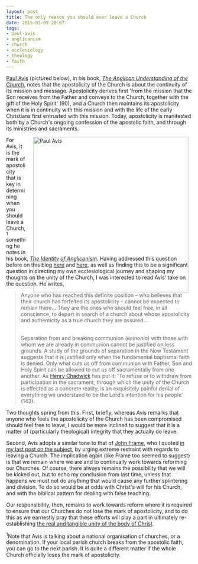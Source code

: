 ```yaml
---
layout: post
title: The only reason you should ever leave a Church
date: 2015-02-09 20:07
tags:
- paul-avis
- anglicanism
- church
- ecclesiology
- theology
- faith
---
```

[Paul Avis](http://en.wikipedia.org/wiki/Paul_Avis) (pictured below), in his book, *[The Anglican Understanding of the Church](http://amzn.to/1zD0cbk)*, notes that the apostolicity of the Church is about the continuity of its mission and message. Apostolicity derives first 'from the mission that the Son receives from the Father and conveys to the Church, together with the gift of the Holy Spirit' (90), and a Church then maintains its apostolicity when it is in continuity with this mission and with the life of the early Christians first entrusted with this mission. Today, apostolicity is manifested both by a Church's ongoing confession of the apostolic faith, and through its ministries and sacraments.

<div style="float: right; margin: 0px 1px 0px 20px; width: 430px; height: 310px;"><img src="https://dl.dropboxusercontent.com/u/3897986/Jake%20Blog%20Images/paul_avis_tcd_3.jpg" width="420" alt="Paul Avis"></div>

For Avis, it is the mark of apostolicity that is key in determining when you should leave a Church,<sup>1</sup> something he notes in his book, *[The Identity of Anglicanism](http://amzn.to/1vAAyUR)*. Having addressed this question before on this blog [here](http://blog.jakebelder.com/post/when-should-you-leave-a-denomination) and [here](http://blog.jakebelder.com/post/when-should-you-leave-a-church), as well as finding this to be a significant question in directing my own ecclesiological journey and shaping my thoughts on the unity of the Church, I was interested to read Avis' take on the question. He writes,

<blockquote>
Anyone who has reached this definite position – who believes that their church has forfeited its apostolicity – cannot be expected to remain there… They are the ones who should feel free, in all conscience, to depart in search of a church about whose apostolicity and authenticity as a true church they are assured...<br><br>

Separation from and breaking communion (<em>koinonia</em>) with those with whom we are already in communion cannot be justified on less grounds. A study of the grounds of separation in the New Testament suggests that it is justified only when the fundamental baptismal faith is denied. Only what cuts us off from communion with Father, Son and Holy Spirit can be allowed to cut us off sacramentally from one another. As <a href="http://en.wikipedia.org/wiki/Henry_Chadwick_%28theologian%29">Henry Chadwick</a> has put it: 'To refuse or to withdraw from participation in the sacrament, through which the unity of the Church is effected as a concrete reality, is an exquisitely painful denial of everything we understand to be the Lord’s intention for his people' (143).
</blockquote>

Two thoughts spring from this. First, briefly, whereas Avis remarks that anyone who feels the apostolicity of the Church has been compromised should feel free to leave, I would be more inclined to suggest that it is a matter of (particularly theological) integrity that they actually do leave.

Second, Avis adopts a similar tone to that of [John Frame](http://www.rts.edu/seminary/faculty/bio.aspx?id=502), who I quoted [in my last post on the subject](http://blog.jakebelder.com/post/when-should-you-leave-a-denomination), by urging extreme restraint with regards to leaving a Church. The implication again (like Frame too seemed to suggest) is that we remain where we are and to continually work towards reforming our Churches. Of course, there always remains the possibility that we will be kicked out, but to echo my conclusion from last time, unless that happens we must not do anything that would cause any further splintering and division. To do so would be at odds with Christ's will for his Church, and with the biblical pattern for dealing with false teaching.

Our responsibility, then, remains to work towards reform where it is required to ensure that our Churches do not lose the mark of apostolicity, and to do this as we earnestly pray that these efforts will play a part in ultimately re-establishing [the real and tangible unity of the body of Christ](http://blog.jakebelder.com/post/making-the-organic-unity-of-the-church-a-reality).

<div class="footnote"><sup>1</sup>Note that Avis is talking about a national organisation of churches, or a denomination. If your local parish church breaks from the apostolic faith, you can go to the next parish. It is quite a different matter if the whole Church officially loses the mark of apostolicity.</div>
